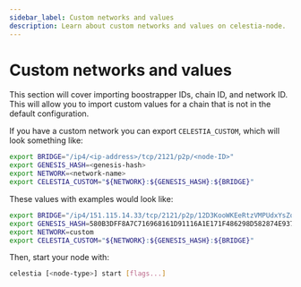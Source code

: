 ```yaml
---
sidebar_label: Custom networks and values
description: Learn about custom networks and values on celestia-node.
---
```


# Custom networks and values

This section will cover importing boostrapper IDs, chain ID,
and network ID. This will allow you to import custom values
for a chain that is not in the default configuration.

If you have a custom network you can export `CELESTIA_CUSTOM`, which will
look something like:

```bash
export BRIDGE="/ip4/<ip-address>/tcp/2121/p2p/<node-ID>"
export GENESIS_HASH=<genesis-hash>
export NETWORK=<network-name>
export CELESTIA_CUSTOM="${NETWORK}:${GENESIS_HASH}:${BRIDGE}"
```

These values with examples would look like:

```bash
export BRIDGE="/ip4/151.115.14.33/tcp/2121/p2p/12D3KooWKEeRtzVMPUdxYsZo2edqps6mS67n6LT5mPdULSkPSxBQ"
export GENESIS_HASH=580B3DFF8A7C716968161D91116A1E171F486298D582874E93714E489C9E6E88
export NETWORK=custom
export CELESTIA_CUSTOM="${NETWORK}:${GENESIS_HASH}:${BRIDGE}"
```

Then, start your node with:

```bash
celestia [<node-type>] start [flags...]
```
